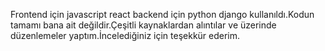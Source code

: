 
Frontend için javascript react backend için python django kullanıldı.Kodun tamamı bana ait değildir.Çeşitli kaynaklardan alıntılar ve üzerinde düzenlemeler yaptım.İncelediğiniz için teşekkür ederim.